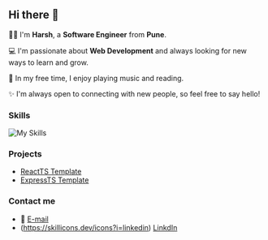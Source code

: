 ## Hi there 👋

👨‍💻 I'm **Harsh**, a **Software Engineer** from **Pune**.

💻 I'm passionate about **Web Development** and always looking for new ways to learn and grow.

🎸 In my free time, I enjoy playing music and reading.

✨ I'm always open to connecting with new people, so feel free to say hello!

### Skills

![My Skills](https://skillicons.dev/icons?i=nextjs,react,express,nodejs,mongo,git,cs,dotnet)

### Projects

* [ReactTS Template](https://github.com/harsh07may/vite-react-ts-tailwind)
* [ExpressTS Template](https://github.com/harsh07may/express-ts)

### Contact me

* 📧 [E-mail](harsh07may@gmail.com)
* (https://skillicons.dev/icons?i=linkedin) [LinkdIn](https://www.linkedin.com/in/harsh07may)
